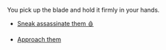 You pick up the blade and hold it firmly in your hands. 

- [Sneak assassinate them 🩸](3-A.md)

- [Approach them](2.md)
